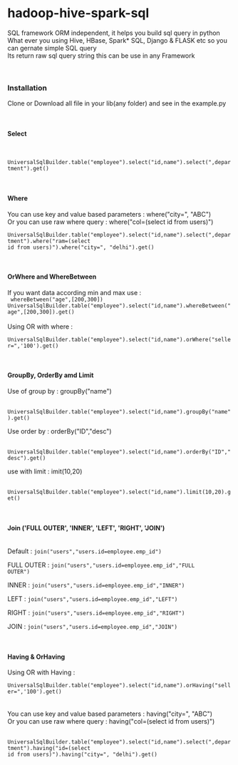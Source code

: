 # hadoop-hive-spark-sql
SQL framework ORM independent, it helps you build sql query in python<br/>
What ever you using Hive, HBase, Spark* SQL, Django & FLASK etc so you can gernate simple SQL query<br/>
Its return raw sql query string this can be use in any Framework<br/>

<br/><h3>Installation</h3>
Clone or Download all file in your lib(any folder) and see in the example.py 



<!--New Section **************************-->
<br/><h4>Select</h4>
<br/>
<code>
UniversalSqlBuilder.table("employee").select("id,name").select(",department").get()
</code>



<!--New Section **************************-->
<br/><h4>Where</h4>
You can use key and value based parameters : where("city=", "ABC")<br>
Or you can use raw where query : 
where("col=(select id from users)")
<br/>
<code>
UniversalSqlBuilder.table("employee").select("id,name").select(",department").where("ram=(select id from users)").where("city=", "delhi").get()
</code>

<!--New Section **************************-->
<br/><h4>OrWhere and WhereBetween</h4>
If you want data according min and max  use : <br/>
<code>
whereBetween("age",[200,300]) 
UniversalSqlBuilder.table("employee").select("id,name").whereBetween("age",[200,300]).get()
</code><br/>
Using OR with where :<br>
<code>
UniversalSqlBuilder.table("employee").select("id,name").orWhere("seller=",'100').get()
</code>


<!--New Section **************************-->
<br/><h4>GroupBy, OrderBy amd Limit
</h4>
Use of group by : groupBy("name")

<br><code>UniversalSqlBuilder.table("employee").select("id,name").groupBy("name").get()</code>

Use order by : orderBy("ID","desc") 

<br><code>UniversalSqlBuilder.table("employee").select("id,name").orderBy("ID","desc").get()</code>

use with limit : imit(10,20)

<br><code>UniversalSqlBuilder.table("employee").select("id,name").limit(10,20).get()</code>


<!--New Section **************************-->
<br/><h4>Join ('FULL OUTER', 'INNER', 'LEFT', 'RIGHT', 'JOIN')</h4><br/>
Default : <code>join("users","users.id=employee.emp_id")</code><br/>

FULL OUTER : <code>join("users","users.id=employee.emp_id","FULL OUTER")</code><br/>

INNER : <code>join("users","users.id=employee.emp_id","INNER")</code><br/>

LEFT : <code>join("users","users.id=employee.emp_id","LEFT")</code><br/>

RIGHT : <code>join("users","users.id=employee.emp_id","RIGHT")</code><br/>

JOIN : <code>join("users","users.id=employee.emp_id","JOIN")</code><br/>


<!--New Section **************************-->
<br/><h4>Having & OrHaving</h4>
Using OR with Having :<br>
<code>
UniversalSqlBuilder.table("employee").select("id,name").orHaving("seller=",'100').get()
</code><br><br/>
You can use key and value based parameters : having("city=", "ABC")<br>
Or you can use raw where query : having("col=(select id from users)")<br/>
<br/>
<code>
UniversalSqlBuilder.table("employee").select("id,name").select(",department").having("id=(select id from users)").having("city=", "delhi").get()
</code>


<!--New Section **************************
<br/><h4>____________</h4>
---------------------------------------------
<br/>
<code>
print(UniversalSqlBuilder.table("employee")
     .select("id,name")
     .select(",department")
     .where("ram=(select id from users)")
     .where("city=", "delhi")
     .orWhere("seller=",'100')
     .orWhere("brand=",'rock')
     .whereBetween("age",[200,300])
     .join("users","users.id=employee.emp_id","left")
     .join("cars","cars.id=employee.emp_id")
     .groupBy("name")
     .orderBy("ID","desc")
     .limit(10,20).get())
</code>-->